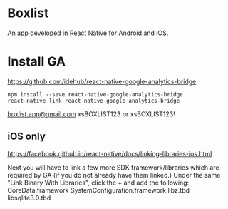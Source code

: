 # Boxlist

An app developed in React Native for Android and iOS.

# Install GA

https://github.com/idehub/react-native-google-analytics-bridge

```
npm install --save react-native-google-analytics-bridge
react-native link react-native-google-analytics-bridge
```

boxlist.app@gmail.com
xsBOXLIST123 or xsBOXLIST123!

## iOS only

https://facebook.github.io/react-native/docs/linking-libraries-ios.html

Next you will have to link a few more SDK framework/libraries which are required by GA (if you do not already have them linked.) Under the same "Link Binary With Libraries", click the + and add the following:
CoreData.framework
SystemConfiguration.framework
libz.tbd
libsqlite3.0.tbd
